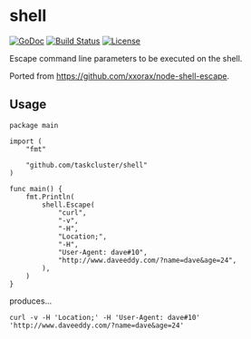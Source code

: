 # shell

[![GoDoc](https://godoc.org/github.com/taskcluster/shell?status.svg)](https://godoc.org/github.com/taskcluster/shell)
[![Build Status](https://travis-ci.org/taskcluster/shell.svg?branch=master)](http://travis-ci.org/taskcluster/shell)
[![License](https://img.shields.io/badge/license-MPL%202.0-orange.svg)](https://github.com/taskcluster/shell/blob/master/LICENSE)

Escape command line parameters to be executed on the shell.

Ported from https://github.com/xxorax/node-shell-escape.

## Usage

```
package main

import (
	"fmt"

	"github.com/taskcluster/shell"
)

func main() {
	fmt.Println(
		shell.Escape(
			"curl",
			"-v",
			"-H",
			"Location;",
			"-H",
			"User-Agent: dave#10",
			"http://www.daveeddy.com/?name=dave&age=24",
		),
	)
}
```

produces...

```
curl -v -H 'Location;' -H 'User-Agent: dave#10' 'http://www.daveeddy.com/?name=dave&age=24'
```
